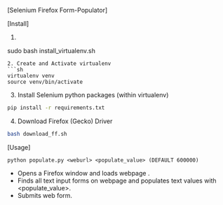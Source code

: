 [Selenium Firefox Form-Populator]

[Install]
1. ```sh
sudo bash install_virtualenv.sh
```
2. Create and Activate virtualenv
```sh
virtualenv venv
source venv/bin/activate
```
3. Install Selenium python packages (within virtualenv)
```sh
pip install -r requirements.txt
```
4. Download Firefox (Gecko) Driver
```sh
bash download_ff.sh
```

[Usage]
```
python populate.py <weburl> <populate_value> (DEFAULT 600000)
```
- Opens a Firefox window and loads webpage <weburl>.
- Finds all text input forms on webpage and populates text values with <populate_value>.
- Submits web form.
